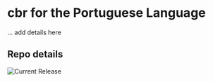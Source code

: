 # cbr for the Portuguese Language

... add details here 


## Repo details

![Current Release](https://img.shields.io/badge/release-v0.1.26-blue)


